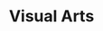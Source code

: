 ---
layout: art
title: Visual Arts
permalink: /art/
published: true
isPublic_b: true

#####################
---